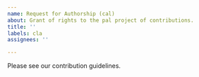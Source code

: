 ```yaml
---
name: Request for Authorship (cal)
about: Grant of rights to the pal project of contributions.
title: ''
labels: cla
assignees: ''

---
```


Please see our contribution guidelines.
